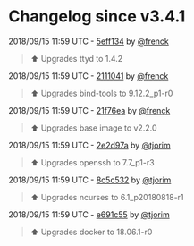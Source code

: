 # Changelog since v3.4.1

2018/09/15 11:59 UTC - [5eff134](https://github.com/hassio-addons/addon-ssh/commit/5eff1345b271a019fa9a4fd004155da9b4451d19) by [@frenck](https://github.com/frenck)
> :arrow_up: Upgrades ttyd to 1.4.2 

2018/09/15 11:59 UTC - [2111041](https://github.com/hassio-addons/addon-ssh/commit/2111041a0aedf8896ce6bbab7b4b2d4ee56a9f1f) by [@frenck](https://github.com/frenck)
> :arrow_up: Upgrades bind-tools to 9.12.2_p1-r0 

2018/09/15 11:59 UTC - [21f76ea](https://github.com/hassio-addons/addon-ssh/commit/21f76ea38b89a5989f9efecdd9e482f5fd6340f9) by [@frenck](https://github.com/frenck)
> :arrow_up: Upgrades base image to v2.2.0 

2018/09/15 11:59 UTC - [2e2d97a](https://github.com/hassio-addons/addon-ssh/commit/2e2d97ac25c3cca4acf6b2d2d81ec1bb8ad43fdc) by [@tjorim](https://github.com/tjorim)
> ⬆️ Upgrades openssh to 7.7_p1-r3 

2018/09/15 11:59 UTC - [8c5c532](https://github.com/hassio-addons/addon-ssh/commit/8c5c53271a7b48facb8127d015532db05d90d894) by [@tjorim](https://github.com/tjorim)
> ⬆️ Upgrades ncurses to 6.1_p20180818-r1 

2018/09/15 11:59 UTC - [e691c55](https://github.com/hassio-addons/addon-ssh/commit/e691c5547ae11b1b317ffe5bf7e4285ab7c7b16e) by [@tjorim](https://github.com/tjorim)
> ⬆️ Upgrades docker to 18.06.1-r0 

